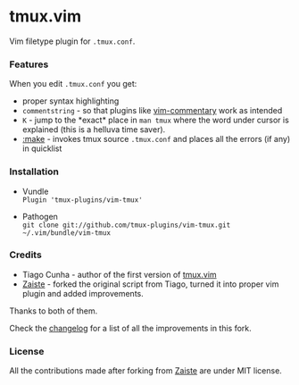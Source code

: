 # tmux.vim

Vim filetype plugin for `.tmux.conf`.

### Features

When you edit `.tmux.conf` you get:

* proper syntax highlighting
* `commentstring` - so that plugins like
  [vim-commentary](https://github.com/tpope/vim-commentary) work as intended
* `K` - jump to the \*exact* place in `man tmux` where the word under cursor is
  explained (this is a helluva time saver).
* [:make](http://vimdoc.sourceforge.net/htmldoc/quickfix.html#:make) - invokes
  tmux source `.tmux.conf` and places all the errors (if any) in quicklist

### Installation

* Vundle<br/>
`Plugin 'tmux-plugins/vim-tmux'`

* Pathogen<br/>
`git clone git://github.com/tmux-plugins/vim-tmux.git ~/.vim/bundle/vim-tmux`

### Credits

* Tiago Cunha - author of the first version of
  [tmux.vim](http://tmux.svn.sourceforge.net/viewvc/tmux/trunk/examples/tmux.vim?revision=2783&view=markup)
* [Zaiste](https://github.com/zaiste) - forked the original script from Tiago,
  turned it into proper vim plugin and added improvements.

Thanks to both of them.

Check the [changelog](CHANGELOG.md) for a list of all the improvements in this
fork.

### License

All the contributions made after forking from
[Zaiste](https://github.com/zaiste) are under MIT license.
